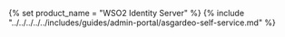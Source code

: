 {% set product_name = "WSO2 Identity Server" %}
{% include "../../../../../includes/guides/admin-portal/asgardeo-self-service.md" %}